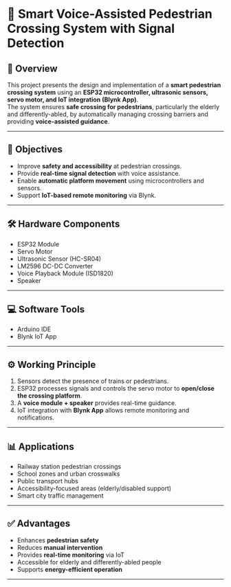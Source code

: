 # 🚦 Smart Voice-Assisted Pedestrian Crossing System with Signal Detection

## 📌 Overview
This project presents the design and implementation of a **smart pedestrian crossing system** using an **ESP32 microcontroller, ultrasonic sensors, servo motor, and IoT integration (Blynk App)**.  
The system ensures **safe crossing for pedestrians**, particularly the elderly and differently-abled, by automatically managing crossing barriers and providing **voice-assisted guidance**.

---

## 🎯 Objectives
- Improve **safety and accessibility** at pedestrian crossings.  
- Provide **real-time signal detection** with voice assistance.  
- Enable **automatic platform movement** using microcontrollers and sensors.  
- Support **IoT-based remote monitoring** via Blynk.  

---

## 🛠️ Hardware Components
- ESP32 Module  
- Servo Motor  
- Ultrasonic Sensor (HC-SR04)  
- LM2596 DC-DC Converter  
- Voice Playback Module (ISD1820)  
- Speaker  

---

## 💻 Software Tools
- Arduino IDE  
- Blynk IoT App  

---

## ⚙️ Working Principle
1. Sensors detect the presence of trains or pedestrians.  
2. ESP32 processes signals and controls the servo motor to **open/close the crossing platform**.  
3. A **voice module + speaker** provides real-time guidance.  
4. IoT integration with **Blynk App** allows remote monitoring and notifications.  

---

## 📊 Applications
- Railway station pedestrian crossings  
- School zones and urban crosswalks  
- Public transport hubs  
- Accessibility-focused areas (elderly/disabled support)  
- Smart city traffic management  

---

## ✅ Advantages
- Enhances **pedestrian safety**  
- Reduces **manual intervention**  
- Provides **real-time monitoring** via IoT  
- Accessible for elderly and differently-abled people  
- Supports **energy-efficient operation**  

---
